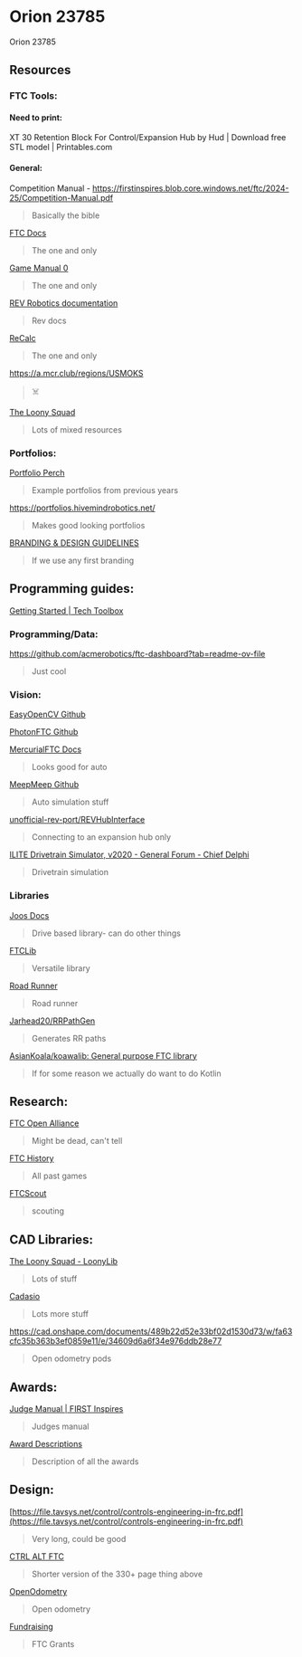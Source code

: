
# Orion 23785

Orion 23785 

## Resources

### FTC Tools:
#### Need to print:
XT 30 Retention Block For Control/Expansion Hub by Hud | Download free STL model | Printables.com 

#### General:
Competition Manual - https://firstinspires.blob.core.windows.net/ftc/2024-25/Competition-Manual.pdf
> Basically the bible 

[FTC Docs](https://ftc-docs.firstinspires.org/en/latest/)
> The one and only

[Game Manual 0](https://gm0.org/en/latest/) 
> The one and only

[REV Robotics documentation](https://docs.revrobotics.com/docs)
> Rev docs

[ReCalc](https://www.reca.lc/)
> The one and only

https://a.mcr.club/regions/USMOKS
> ☠️

[The Loony Squad](https://www.theloonysquad.com/home)
> Lots of mixed resources


### Portfolios:
[Portfolio Perch](https://portfolioperch.com/)
> Example portfolios from previous years

https://portfolios.hivemindrobotics.net/
> Makes good looking portfolios

[BRANDING & DESIGN GUIDELINES](https://www.firstinspires.org/sites/default/files/uploads/resource_library/brand/first-brand-guidelines-2020.pdf)
> If we use any first branding

## Programming guides:
[Getting Started | Tech Toolbox](https://ftc-tech-toolbox.vercel.app/docs/category/getting-started)

### Programming/Data:
https://github.com/acmerobotics/ftc-dashboard?tab=readme-ov-file 
> Just cool

### Vision:
[EasyOpenCV Github](https://github.com/openftc/easyopencv)

[PhotonFTC Github](https://github.com/Eeshwar-Krishnan/PhotonFTC)

[MercurialFTC Docs](https://mercurialftc.gitbook.io/documentation)
> Looks good for auto

[MeepMeep Github](https://github.com/acmerobotics/MeepMeep)
> Auto simulation stuff

[unofficial-rev-port/REVHubInterface](https://github.com/unofficial-rev-port/REVHubInterface)
> Connecting to an expansion hub only

[ILITE Drivetrain Simulator, v2020 - General Forum - Chief Delphi](https://www.chiefdelphi.com/t/ilite-drivetrain-simulator-v2020/369188)
> Drivetrain simulation

### Libraries
[Joos Docs](https://amarcolini.github.io/joos_docs/)
> Drive based library- can do other things

[FTCLib](https://ftclib.org/)
> Versatile library

[Road Runner](https://acme-robotics.gitbook.io/road-runner)
> Road runner

[Jarhead20/RRPathGen](https://github.com/Jarhead20/RRPathGen)
> Generates RR paths

[AsianKoala/koawalib: General purpose FTC library](https://github.com/AsianKoala/koawalib)
> If for some reason we actually do want to do Kotlin

## Research:
[FTC Open Alliance](https://ftcopenalliance.org/)
> Might be dead, can't tell

[FTC History](https://ftchistory.dogbuilt.net/)
> All past games

[FTCScout](https://ftcscout.org/)
> scouting

## CAD Libraries:
[The Loony Squad - LoonyLib](https://www.theloonysquad.com/loonylib)
> Lots of stuff

[Cadasio](https://appstore.onshape.com/apps/Design%20&%20Documentation/L4YZVFE6S2B4YDJTEEPCV7N666Q64YBWU7WWWNQ=/description)
> Lots more stuff

https://cad.onshape.com/documents/489b22d52e33bf02d1530d73/w/fa63cfc35b363b3ef0859e11/e/34609d6a6f34e976ddb28e77
> Open odometry pods

## Awards:
[Judge Manual | FIRST Inspires](https://www.firstinspires.org/sites/default/files/uploads/resource_library/ftc/judge-manual.pdf)
> Judges manual

[Award Descriptions]()
> Description of all the awards

## Design:
[https://file.tavsys.net/control/controls-engineering-in-frc.pdf](https://file.tavsys.net/control/controls-engineering-in-frc.pdf)
> Very long, could be good

[CTRL ALT FTC](https://www.ctrlaltftc.com/)
> Shorter version of the 330+ page thing above

[OpenOdometry](https://openodometry.weebly.com/)
> Open odometry

[Fundraising]()
> FTC Grants
